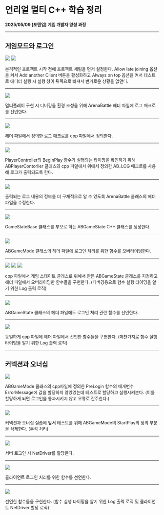 # 언리얼 멀티 C++ 학습 정리

**2025/05/09 [포텐업] 게임 개발자 양성 과정**

---

## 게임모드와 로그인

<img src= "https://github.com/KwonJeHan/Study-cpp/blob/main/img/UECPP_Multi/1.SetAllowLateJoining.png">

<img src= "https://github.com/KwonJeHan/Study-cpp/blob/main/img/UECPP_Multi/2.SetAlwaysOnTop.png">

본격적인 프로젝트 시작 전에 프로젝트 세팅을 먼저 설정한다. Allow late joining 옵션을 켜서 Add another Client 버튼을 활성화하고 Always on top 옵션을 켜서 테스트로 에디터 실행 시 실행 창이 뒤쪽으로 빠져서 번거로운 상황을 없앤다.

---

<img src= "https://github.com/KwonJeHan/Study-cpp/blob/main/img/UECPP_Multi/3.ModifyArenaBattle.h.png">

멀티플레이 구현 시 디버깅을 환경 조성을 위해 ArenaBattle 헤더 파일에 로그 매크로를 선언한다.

---

<img src= "https://github.com/KwonJeHan/Study-cpp/blob/main/img/UECPP_Multi/4.ModifyArenaBattle.cpp.png">

헤더 파일에서 정의한 로그 매크로를 cpp 파일에서 정의한다.

---

<img src= "https://github.com/KwonJeHan/Study-cpp/blob/main/img/UECPP_Multi/5.ModifyABPlayerController.cpp(TestLogMacro).png">

PlayerController의 BeginPlay 함수가 실행되는 타이밍을 확인하기 위해 ABPlayerContorller 클래스의 cpp 파일에서 위에서 정의한 AB_LOG 매크로를 사용해 로그가 출력되도록 한다.

---

<img src= "https://github.com/KwonJeHan/Study-cpp/blob/main/img/UECPP_Multi/6.ModifyArenaBattle.h.png">

출력되는 로그 내용의 정보를 더 구체적으로 알 수 있도록 ArenaBattle 클래스의 헤더 파일을 수정한다.

---

<img src= "https://github.com/KwonJeHan/Study-cpp/blob/main/img/UECPP_Multi/7.CreateGameStateBaseCPPClass(ABGameState).png">

GameStateBase 클래스를 부모로 하는 ABGameState C++ 클래스를 생성한다.

---

<img src= "https://github.com/KwonJeHan/Study-cpp/blob/main/img/UECPP_Multi/8.ModifyABGameMode.h.png">

ABGameMode 클래스의 헤더 파일에 로그인 처리를 위한 함수를 오버라이딩한다.

---

<img src= "https://github.com/KwonJeHan/Study-cpp/blob/main/img/UECPP_Multi/9.ModifyABGameMode.cpp1.png">

<img src= "https://github.com/KwonJeHan/Study-cpp/blob/main/img/UECPP_Multi/10.ModifyABGameMode.cpp2.png">

<img src= "https://github.com/KwonJeHan/Study-cpp/blob/main/img/UECPP_Multi/11.ModifyABGameMode.cpp3.png">

cpp 파일에서 게임 스테이트 클래스로 위에서 만든 ABGameState 클래스를 지정하고 헤더 파일에서 오버라이딩한 함수들을 구현한다. (디버깅용으로 함수 실행 타이밍을 알기 위한 Log 출력 로직)

---

<img src= "https://github.com/KwonJeHan/Study-cpp/blob/main/img/UECPP_Multi/12.ImplementABGameState.h.png">

ABGameState 클래스의 헤더 파일에도 로그인 처리 관련 함수를 선언한다.

---

<img src= "https://github.com/KwonJeHan/Study-cpp/blob/main/img/UECPP_Multi/13.ImplementABGameState.cpp.png">

동일하게 cpp 파일에 헤더 파일에서 선언한 함수들을 구현한다. (마찬가지로 함수 실행 타이밍을 알기 위한 Log 출력 로직)

---

## 커넥션과 오너십

<img src= "https://github.com/KwonJeHan/Study-cpp/blob/main/img/UECPP_Multi/14.ModifyABGameMode.cpp(ErrorMessage).png">

ABGameMode 클래스의 cpp파일에 정의한 PreLogin 함수의 매개변수 ErrorMessage에 값을 할당하지 않았었는데 테스트로 할당하고 실행시켜본다. (이를 할당하게 되면 로그인을 통과시키지 않고 오류로 간주한다.)

---

<img src= "https://github.com/KwonJeHan/Study-cpp/blob/main/img/UECPP_Multi/15.ModifyABGameMode.cpp(DeleteStartPlay).png">

커넥션과 오너십 실습에 앞서 테스트를 위해 ABGameMode의 StartPlay의 정의 부분을 삭제한다. (주석 처리)

---

<img src= "https://github.com/KwonJeHan/Study-cpp/blob/main/img/UECPP_Multi/16.ModifyABGameMode.cpp(NetDriver).png">

서버 로그인 시 NetDriver를 할당한다.

---

<img src= "https://github.com/KwonJeHan/Study-cpp/blob/main/img/UECPP_Multi/17.ModifyABPlayerController.h.png">

클라이언트 로그인 처리를 위한 함수를 선언한다.

---

<img src= "https://github.com/KwonJeHan/Study-cpp/blob/main/img/UECPP_Multi/18.ModifyABPlayerController.cpp.png">

선언한 함수들을 구현한다. (함수 실행 타이밍을 알기 위한 Log 출력 로직 및 클라이언트 NetDriver 할당 로직)
